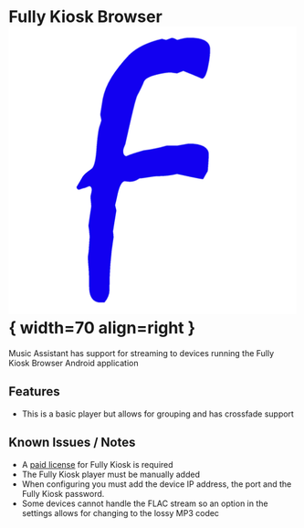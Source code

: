 # Fully Kiosk Browser ![Preview image](../assets/icons/fully-kiosk.png){ width=70 align=right }

Music Assistant has support for streaming to devices running the Fully Kiosk Browser Android application

## Features

- This is a basic player but allows for grouping and has crossfade support
  
## Known Issues / Notes

- A [paid license](https://www.fully-kiosk.com/#pricing) for Fully Kiosk is required
- The Fully Kiosk player must be manually added
- When configuring you must add the device IP address, the port and the Fully Kiosk password.
- Some devices cannot handle the FLAC stream so an option in the settings allows for changing to the lossy MP3 codec
